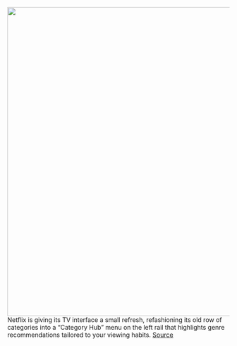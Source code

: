 <img src='https://cdn.vox-cdn.com/thumbor/m5v1tgn_-432SpRUYDbU3KOfCj0=/0x0:1280x720/1200x800/filters:focal(538x258:742x462)/cdn.vox-cdn.com/uploads/chorus_image/image/70775781/2022_04_15_12_12_34_256__2_.0.jpg' width='700px' /><br/>
Netflix is giving its TV interface a small refresh, refashioning its old row of categories into a “Category Hub” menu on the left rail that highlights genre recommendations tailored to your viewing habits.
<a href='https://www.theverge.com/2022/4/21/23035224/netflix-category-hub-personalized-ui-refresh'> Source <a/>